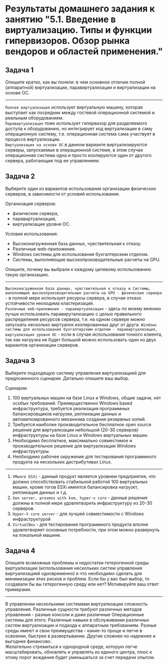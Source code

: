 # Результаты домашнего задания к занятию "5.1. Введение в виртуализацию. Типы и функции гипервизоров. Обзор рынка вендоров и областей применения."

## Задача 1

Опишите кратко, как вы поняли: в чем основное отличие полной (аппаратной) виртуализации, паравиртуализации и виртуализации на основе ОС.

---

`Полная виртуализация` использует виртуальную машину, которая выступает как посредник между гостевой операционной системой и реальным оборудованием.  
`Паравиртуализация` тоже использует гипервизор для разделяемого доступа к оборудованию, но интегрирует код виртуализации в саму операционную систему, т.е. операционная система сама участвует в процессе виртуализации.  
`Виртуализация на основе ОС` в данном варианте виртуализируются серверы, запускаемые в операционной системе, в этом случае операционная система одна и просто изолируются один от другого сервера, работающие под ее управлением.


## Задача 2

Выберите один из вариантов использования организации физических серверов, в зависимости от условий использования.

Организация серверов:
- физические сервера,
- паравиртуализация,
- виртуализация уровня ОС.

Условия использования:
- Высоконагруженная база данных, чувствительная к отказу.
- Различные web-приложения.
- Windows системы для использования бухгалтерским отделом.
- Системы, выполняющие высокопроизводительные расчеты на GPU.

Опишите, почему вы выбрали к каждому целевому использованию такую организацию.

---

`Высоконагруженная база данных, чувствительная к отказу и Системы, выполняющие высокопроизводительные расчеты на GPU - физические сервера` - в  полной мере использует ресурсы сервера, в случае отказо устойчивости неоходима кластеризация.  
`Различные web-приложения - паравиртуализация` - здесь по моему мнению лучше использовать паравирутализацию с целью правильного распределения ресурсов сервера, т.е. на одном сервере можно запускать несколько виртуалок изолированных друг от друга.
`Windows системы для использования бухгалтерским отделом - паравиртуализация, виртуализация уровня ОС` - если в случае использования тонкого клиента, так как нагрузка не будет большой можно использовать один из двух вариантов организации серверов.


## Задача 3

Выберите подходящую систему управления виртуализацией для предложенного сценария. Детально опишите ваш выбор.

Сценарии:

1. 100 виртуальных машин на базе Linux и Windows, общие задачи, нет особых требований. Преимущественно Windows based инфраструктура, требуется реализация программных балансировщиков нагрузки, репликации данных и автоматизированного механизма создания резервных копий.
2. Требуется наиболее производительное бесплатное open source решение для виртуализации небольшой (20-30 серверов) инфраструктуры на базе Linux и Windows виртуальных машин.
3. Необходимо бесплатное, максимально совместимое и производительное решение для виртуализации Windows инфраструктуры.
4. Необходимо рабочее окружение для тестирования программного продукта на нескольких дистрибутивах Linux.

---

1. `VMware ESXi` - данный продукт является уровнем предприятия, что должно способствовать стабильной работой 100 виртуальных машин, кроме тогов ESXi имеется балансировка нагрузкт, репликация данных и т.д.
2. `Xen server, proxmox with kvm, hyper-v core` - данные решения должны в полной мере удовлетворить инфраструктуру из 20-30 серверов.
3. `Hyper-V core server` - для лучшей совместимости с Windows инфраструктурой
4. `VirtualBox` - для тестирования программного продукта вполне удовлетворяет основные потребности, при этом можно развернуть на локальной машине.

## Задача 4

Опишите возможные проблемы и недостатки гетерогенной среды виртуализации (использования нескольких систем управления виртуализацией одновременно) и что необходимо сделать для минимизации этих рисков и проблем. Если бы у вас был выбор, то создавали бы вы гетерогенную среду или нет? Мотивируйте ваш ответ примерами.

---

В управлении несколькими системами виртуализации сложность управления. Различные сущности требуют различных методов управления - разные консоли и даже различные Операционные системы для этого. Различные навыки в обслуживании различных систем виртуализации и подхода к аппаратным требованиям. Разные среды имеют и свои преимущества - какие-то проще и легче в освоении, быстрее в развертывании. Другие сложнее но надежнее и выгоднее финансово.   
Желательно стремиться к однородной среде, которую легче масштабировать, обновлять и управлять из единого центра, плюс к этому порог вхждения будет уменьшаться за счет передачи опытом.